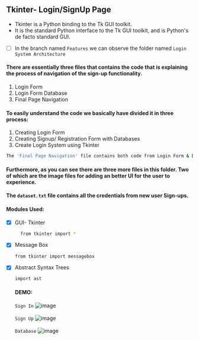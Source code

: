 ## Tkinter- Login/SignUp Page
<ul>
  <li>Tkinter is a Python binding to the Tk GUI toolkit.</li>
  <li>It is the standard Python interface to the Tk GUI toolkit, and is Python's de facto standard GUI.</li>
</ul>

- [ ] In the branch named ```Features``` we can observe the folder named ```Login System Architecture```
#### There are essentially three files that contains the code that is explaining the process of navigation of the sign-up functionality.
<ol>
  <li>Login Form</li>
  <li>Login Form Database</li>
  <li>Final Page Navigation</li>
 </ol>
 
 #### To easily understand the code we basically have divided it in three process:
<ol>
  <li>Creating Login Form</li>
  <li>Creating Signup/ Registration Form with Databases</li>
  <li>Create Login System using Tkinter</li>
</ol>

```bash
The 'Final Page Navigation' file contains both code from Login Form & Databse.
```

#### Furthermore, as you can see there are three more files in this folder. Two of which are the image files for adding an better UI for the user to experience.
#### The ```dataset.txt``` file contains all the credentials from new user Sign-ups.

#### Modules Used:

- [x] GUI- Tkinter
  ```bash
    from tkinter import *
  ```
 
- [x] Message Box
  ```bash
  from tkinter import messagebox
  ```
  
- [x] Abstract Syntax Trees
  ```bash
  import ast
  ```
  
  #### DEMO:
  `Sign In`
  ![image](https://user-images.githubusercontent.com/92979885/206586574-40c5b61c-4f7e-413a-8c0a-1784b8cadd46.png)
  <br><br>
  `Sign Up`
  ![image](https://user-images.githubusercontent.com/92979885/206586663-e8c43503-9e96-4109-bb74-fe90c9129f51.png)
  <br><br>
  `Database`
  ![image](https://user-images.githubusercontent.com/92979885/206586718-7d2b43c7-0de2-4f77-8550-e3770d2a0d80.png)

